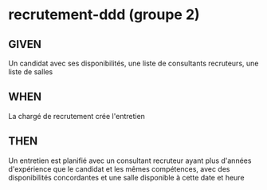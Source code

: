 # recrutement-ddd (groupe 2)

## GIVEN 
Un candidat avec ses disponibilités, une liste de consultants recruteurs, une liste de salles
## WHEN 
La chargé de recrutement crée l'entretien
## THEN 
Un entretien est planifié avec un consultant recruteur ayant plus d'années d'expérience que le candidat et les mêmes compétences, avec des disponibilités concordantes et une salle disponible à cette date et heure
